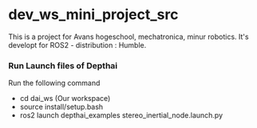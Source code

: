 # dev_ws_mini_project_src
This is a project for Avans hogeschool, mechatronica, minur robotics.
It's developt for ROS2 - distribution : Humble.
### Run Launch files of Depthai

Run the following command
 - cd dai_ws (Our workspace) 
 - source install/setup.bash 
 - ros2 launch depthai_examples stereo_inertial_node.launch.py